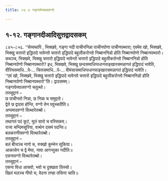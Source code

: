 ```yaml
---
title: ०४ ४ गङ्गापेय्यालवग्गो

---
```



## १-१२. गङ्गानदीआदिसुत्तद्वादसकम्

८४५-८५६. ‘‘सेय्यथापि , भिक्खवे, गङ्गा नदी पाचीननिन्ना पाचीनपोणा पाचीनपब्भारा; एवमेव खो, भिक्खवे, भिक्खु चत्तारो इद्धिपादे भावेन्तो चत्तारो इद्धिपादे बहुलीकरोन्तो निब्बाननिन्नो होति निब्बानपोणो निब्बानपब्भारो। कथञ्च, भिक्खवे, भिक्खु चत्तारो इद्धिपादे भावेन्तो चत्तारो इद्धिपादे बहुलीकरोन्तो निब्बाननिन्नो होति निब्बानपोणो निब्बानपब्भारो? इध, भिक्खवे, भिक्खु छन्दसमाधिप्पधानसङ्खारसमन्नागतं इद्धिपादं भावेति, वीरियसमाधि…पे॰… चित्तसमाधि…पे॰… वीमंसासमाधिप्पधानसङ्खारसमन्नागतं इद्धिपादं भावेति।  
‘‘एवं खो, भिक्खवे, भिक्खु चत्तारो इद्धिपादे भावेन्तो चत्तारो इद्धिपादे बहुलीकरोन्तो निब्बाननिन्नो होति निब्बानपोणो निब्बानपब्भारो’’ति। द्वादसमम्।  
गङ्गापेय्यालवग्गो चतुत्थो।  
तस्सुद्दानं –  
छ पाचीनतो निन्ना, छ निन्ना च समुद्दतो।  
द्वेते छ द्वादस होन्ति, वग्गो तेन पवुच्चतीति॥  
अप्पमादवग्गो वित्थारेतब्बो।  
तस्सुद्दानं –  
तथागतं पदं कूटं, मूलं सारो च वस्सिकम्।  
राजा चन्दिमसूरिया, वत्थेन दसमं पदन्ति॥  
बलकरणीयवग्गो वित्थारेतब्बो।  
तस्सुद्दानं –  
बलं बीजञ्च नागो च, रुक्खो कुम्भेन सूकिया।  
आकासेन च द्वे मेघा, नावा आगन्तुका नदीति॥  
एसनावग्गो वित्थारेतब्बो।  
तस्सुद्दानं –  
एसना विधा आसवो, भवो च दुक्खता तिस्सो।  
खिलं मलञ्च नीघो च, वेदना तण्हा तसिना चाति॥  
